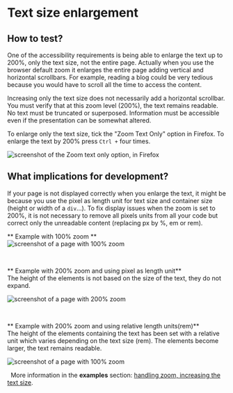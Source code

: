 # Text size enlargement

<script>$(document).ready(function () {
    setBreadcrumb([
        {"label":"Test tools", "url": "./methodes-outils.html"},
        {"label":"Text size enlargement"}]);
});</script>

<span data-menuitem="methodes-outils"></span>

## How to test?

One of the accessibility requirements is being able to enlarge the text up to 200%, only the text size, not the entire page. Actually when you use the browser default zoom it enlarges the entire page adding vertical and horizontal scrollbars. For example, reading a blog could be very tedious because you would have to scroll all the time to access the content.

Increasing only the text size does not necessarily add a horizontal scrollbar. You must verify that at this zoom level (200%), the text remains readable. No text must be truncated or superposed. Information must be accessible even if the presentation can be somewhat altered. 

To enlarge only the text size, tick the "Zoom Text Only" option in Firefox. To enlarge the text by 200% press `Ctrl +` four times. 
  
![screenshot of the Zoom text only option, in Firefox](images/zoom-firefox.png) 

## What implications for development?

If your page is not displayed correctly when you enlarge the text, it might be because you use the pixel as length unit for text size and container size (height or width of a `div`...).
To fix display issues when the zoom is set to 200%, it is not necessary to remove all pixels units from all your code but correct only the unreadable content (replacing px by %, em or rem).

** Example with 100% zoom **  
![screenshot of a page with 100% zoom](images/zoom.png)

&nbsp;

** Example with 200% zoom and using pixel as length unit**  
The height of the elements is not based on the size of the text, they do not expand.

![screenshot of a page with 200% zoom](images/zoom-ko.png)

&nbsp;
  
** Example with 200% zoom and using relative length units(rem)**  
The height of the elements containing the text has been set with a relative unit which varies depending on the text size (rem). The elements become larger, the text remains readable.

![screenshot of a page with 100% zoom](images/zoom-ok.png)

&nbsp;
More information in the **examples** section: [handling zoom, increasing the text size](examples/zoom/index.html).
&nbsp; 

<!--  This file is part of a11y-guidelines | Our vision of mobile & web accessibility guidelines and best practices, with valid/invalid examples.
 Copyright (C) 2016  Orange SA
 See the Creative Commons Legal Code Attribution-ShareAlike 3.0 Unported License for more details (LICENSE file). -->